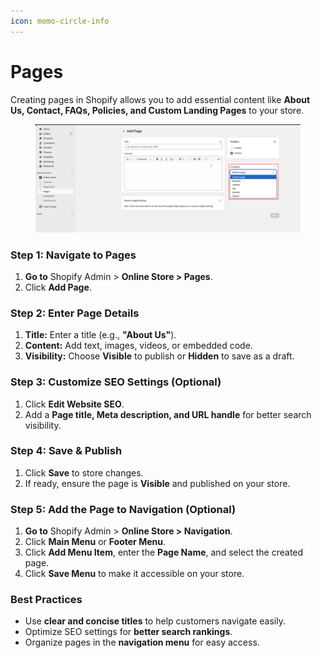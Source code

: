 ```yaml
---
icon: memo-circle-info
---
```


# Pages

Creating pages in Shopify allows you to add essential content like **About Us, Contact, FAQs, Policies, and Custom Landing Pages** to your store.

<figure><img src="../.gitbook/assets/pages.jpg" alt=""><figcaption></figcaption></figure>

### **Step 1: Navigate to Pages**

1. **Go to** Shopify Admin > **Online Store > Pages**.
2. Click **Add Page**.

### **Step 2: Enter Page Details**

1. **Title:** Enter a title (e.g., **"About Us"**).
2. **Content:** Add text, images, videos, or embedded code.
3. **Visibility:** Choose **Visible** to publish or **Hidden** to save as a draft.

### **Step 3: Customize SEO Settings (Optional)**

1. Click **Edit Website SEO**.
2. Add a **Page title, Meta description, and URL handle** for better search visibility.

### **Step 4: Save & Publish**

1. Click **Save** to store changes.
2. If ready, ensure the page is **Visible** and published on your store.

### **Step 5: Add the Page to Navigation (Optional)**

1. **Go to** Shopify Admin > **Online Store > Navigation**.
2. Click **Main Menu** or **Footer Menu**.
3. Click **Add Menu Item**, enter the **Page Name**, and select the created page.
4. Click **Save Menu** to make it accessible on your store.

### **Best Practices**

* Use **clear and concise titles** to help customers navigate easily.
* Optimize SEO settings for **better search rankings**.
* Organize pages in the **navigation menu** for easy access.
